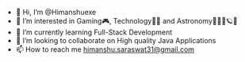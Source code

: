 - 👋 Hi, I’m @Himanshuexe
- 👀 I’m interested in Gaming🎮, Technology👨‍💻 and Astronomy🔭🌌🌠🪐✨
- 🌱 I’m currently learning Full-Stack Development
- 💞️ I’m looking to collaborate on High quality Java Applications
- 📫 How to reach me himanshu.saraswat31@gmail.com

<!---
Himanshuexe/Himanshuexe is a ✨ special ✨ repository because its `README.md` (this file) appears on your GitHub profile.
You can click the Preview link to take a look at your changes.
--->
